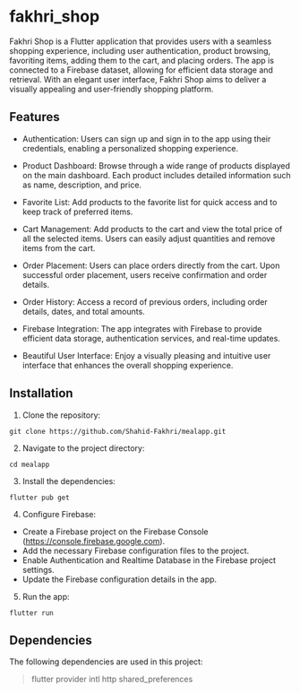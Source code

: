 # fakhri_shop
Fakhri Shop is a Flutter application that provides users with a seamless shopping experience, including user authentication, product browsing, favoriting items, adding them to the cart, and placing orders. The app is connected to a Firebase dataset, allowing for efficient data storage and retrieval. With an elegant user interface, Fakhri Shop aims to deliver a visually appealing and user-friendly shopping platform.

## Features
* Authentication: Users can sign up and sign in to the app using their credentials, enabling a personalized shopping experience.

* Product Dashboard: Browse through a wide range of products displayed on the main dashboard. Each product includes detailed information such as name, description, and price.

* Favorite List: Add products to the favorite list for quick access and to keep track of preferred items.

* Cart Management: Add products to the cart and view the total price of all the selected items. Users can easily adjust quantities and remove items from the cart.

* Order Placement: Users can place orders directly from the cart. Upon successful order placement, users receive confirmation and order details.

* Order History: Access a record of previous orders, including order details, dates, and total amounts.

* Firebase Integration: The app integrates with Firebase to provide efficient data storage, authentication services, and real-time updates.

* Beautiful User Interface: Enjoy a visually pleasing and intuitive user interface that enhances the overall shopping experience.

## Installation
1. Clone the repository:
```
git clone https://github.com/Shahid-Fakhri/mealapp.git
```
2. Navigate to the project directory:
```
cd mealapp
```
3. Install the dependencies:
```
flutter pub get
```
4. Configure Firebase:
 * Create a Firebase project on the Firebase Console (https://console.firebase.google.com).
 * Add the necessary Firebase configuration files to the project.
 * Enable Authentication and Realtime Database in the Firebase project settings.
 * Update the Firebase configuration details in the app.
5. Run the app:
```
flutter run
```

## Dependencies
The following dependencies are used in this project:
> flutter
> provider
> intl
> http
> shared_preferences
